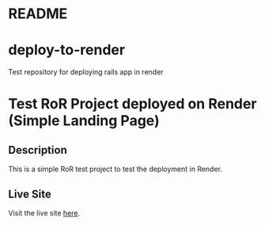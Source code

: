# README

# deploy-to-render
Test repository for deploying rails app in render

# Test RoR Project deployed on Render (Simple Landing Page)

## Description

This is a simple RoR test project to test the deployment in Render.

## Live Site

Visit the live site [here](https://mysite-ma4v.onrender.com/).

